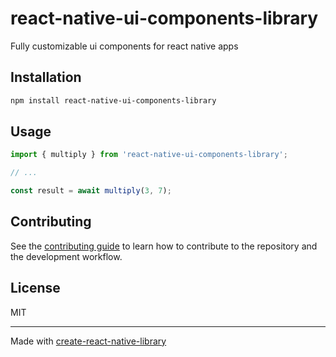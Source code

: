 # react-native-ui-components-library

Fully customizable ui components for react native apps

## Installation

```sh
npm install react-native-ui-components-library
```

## Usage

```js
import { multiply } from 'react-native-ui-components-library';

// ...

const result = await multiply(3, 7);
```

## Contributing

See the [contributing guide](CONTRIBUTING.md) to learn how to contribute to the repository and the development workflow.

## License

MIT

---

Made with [create-react-native-library](https://github.com/callstack/react-native-builder-bob)
